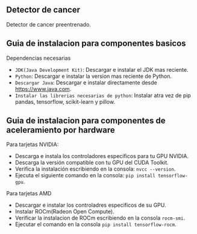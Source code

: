 ## Detector de cancer

Detector de cancer preentrenado.

## Guia de instalacion para componentes basicos

Dependencias necesarias

- `JDK(Java Development Kit)`: Descargar e instalar el JDK mas reciente.
- `Python`: Descargar e instalar la version mas reciente de Python.
- `Descargar Java`: Descargar e instalar directamente desde https://www.java.com.
- `Instalar las librerias necesarias de python`: Instalar atra vez de pip pandas, tensorflow, scikit-learn y pillow.

## Guia de instalacion para componentes de aceleramiento por hardware

Para tarjetas NVIDIA:

- Descarga e instala los controladores específicos para tu GPU NVIDIA.
- Descarga la versión compatible con tu GPU del CUDA Toolkit.
- Verifica la instalación escribiendo en la consola: `nvcc --version`.
- Ejecuta el siguiente comando en la consola: `pip install tensorflow-gpu`.

Para tarjetas AMD

- Descargar e instalar los controladres especificos de su GPU.
- Instalar ROCm(Radeon Open Compute).
- Verificar la instalacion de ROCm escribiendo en la consola `rocm-smi`.
- Ejecutar el comando en la consola `pip install tensorflow-rocm`.